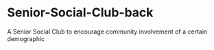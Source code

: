 # Senior-Social-Club-back
A Senior Social Club to encourage community involvement of a certain demographic
